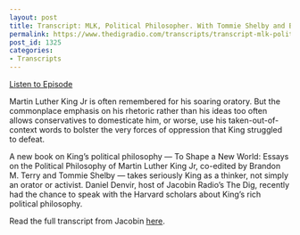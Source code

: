 ```yaml
---
layout: post
title: Transcript: MLK, Political Philosopher. With Tommie Shelby and Brandon Terry.
permalink: https://www.thedigradio.com/transcripts/transcript-mlk-political-philosopher-with-tommie-shelby-and-brandon-terry/index.html
post_id: 1325
categories: 
- Transcripts
---
```


[Listen to Episode](https://www.thedigradio.com/podcast/mlk-political-philosopher-with-tommie-shelby-and-brandon-terry/)

Martin Luther King Jr is often remembered for his soaring oratory. But the commonplace emphasis on his rhetoric rather than his ideas too often allows conservatives to domesticate him, or worse, use his taken-out-of-context words to bolster the very forces of oppression that King struggled to defeat.

A new book on King’s political philosophy — 
To Shape a New World: Essays on the Political Philosophy of Martin Luther King Jr, co-edited by Brandon M. Terry and Tommie Shelby — takes seriously King as a thinker, not simply an orator or activist. Daniel Denvir, host of Jacobin Radio’s The Dig, recently had the chance to speak with the Harvard scholars about King’s rich political philosophy. 

Read the full transcript from Jacobin 
[here](https://www.jacobinmag.com/2018/04/martin-luther-king-rhetoric-political-philosophy).